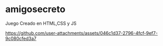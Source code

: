 # amigosecreto
Juego Creado en HTML,CSS y JS




https://github.com/user-attachments/assets/046c1d37-2796-4fcf-9ef7-9c080cfed3a7

